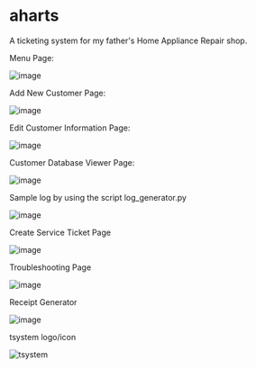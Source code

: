 # aharts
A ticketing system for my father's Home Appliance Repair shop.

Menu Page:

![image](https://github.com/GeraldTgit/aharts/assets/117510768/2c7ee228-d762-417d-b519-5006d8e04751)


Add New Customer Page:

![image](https://github.com/GeraldTgit/aharts/assets/117510768/ca7ab0de-6e0d-49b8-8804-2e982788dafe)

Edit Customer Information Page:

![image](https://github.com/GeraldTgit/aharts/assets/117510768/14c46cdd-72f0-48cb-8267-04ea5615d6d9)

Customer Database Viewer Page:

![image](https://github.com/GeraldTgit/aharts/assets/117510768/61a7e771-7413-464f-aba4-54e26f284d24)

Sample log by using the script log_generator.py

![image](https://github.com/GeraldTgit/aharts/assets/117510768/95e5bb88-585f-4d83-be26-32a1588ab3df)

Create Service Ticket Page

![image](https://github.com/GeraldTgit/aharts/assets/117510768/c98af24d-48e0-4e26-bf4e-f10429a66e87)

Troubleshooting Page

![image](https://github.com/GeraldTgit/aharts/assets/117510768/4c1f2b11-25a5-4cf9-9ed6-0429991722f3)

Receipt Generator

![image](https://github.com/GeraldTgit/aharts/assets/117510768/a4244790-db92-41c0-ad1b-7fed48a242a5)

tsystem logo/icon

![tsystem](https://github.com/GeraldTgit/aharts/assets/117510768/ee103caf-a233-43b4-9091-3b433af06088)

